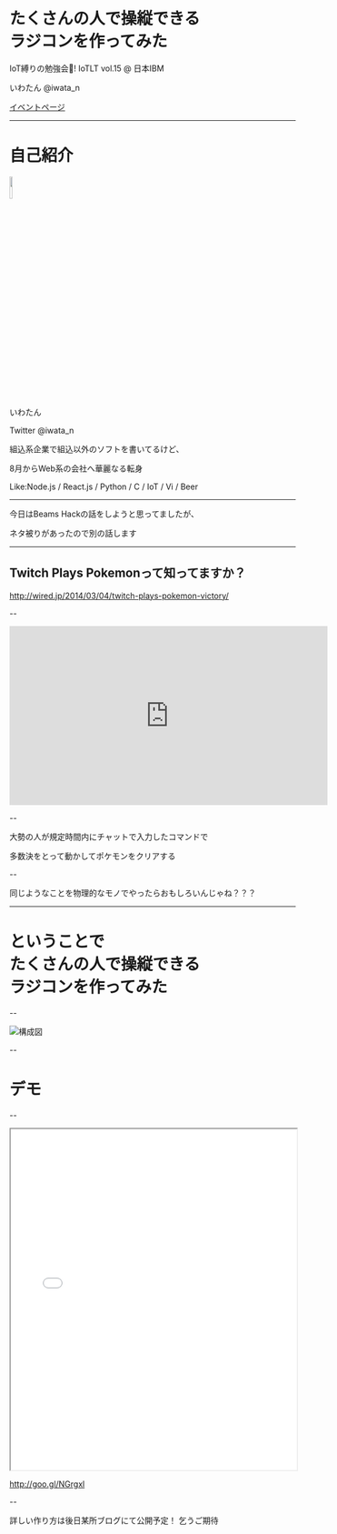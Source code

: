 # たくさんの人で操縦できる<br>ラジコンを作ってみた
IoT縛りの勉強会! IoTLT vol.15 @ 日本IBM

いわたん @iwata_n

[イベントページ](http://iotlt.connpass.com/event/31396/)

---

# 自己紹介
<img src="https://pbs.twimg.com/profile_images/647965902051241984/ljVIO0fB.png"
     height=10%
     width=10%/>

いわたん

Twitter @iwata_n

組込系企業で組込以外のソフトを書いてるけど、

8月からWeb系の会社へ華麗なる転身

Like:Node.js / React.js / Python / C / IoT / Vi / Beer

---

今日はBeams Hackの話をしようと思ってましたが、

ネタ被りがあったので別の話します

---

## Twitch Plays Pokemonって知ってますか？

http://wired.jp/2014/03/04/twitch-plays-pokemon-victory/

--

<iframe width="560" height="315" src="https://www.youtube.com/embed/47cYJWcAyYI" frameborder="0" allowfullscreen></iframe>

--

大勢の人が規定時間内にチャットで入力したコマンドで

多数決をとって動かしてポケモンをクリアする

--

同じようなことを物理的なモノでやったらおもしろいんじゃね？？？

---

# ということで<br>たくさんの人で操縦できる<br>ラジコンを作ってみた

--

![構成図]()

--

# デモ

--

<iframe src="demo.html" height=600 width=100%></iframe>

http://goo.gl/NGrgxl

--

詳しい作り方は後日某所ブログにて公開予定！
乞うご期待
